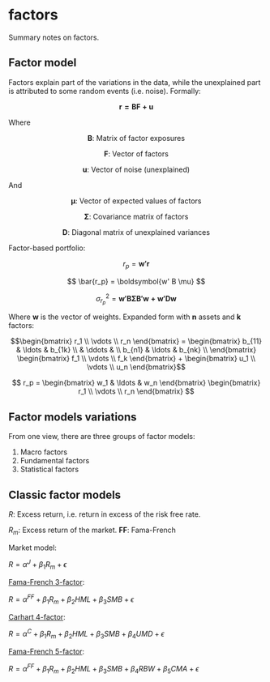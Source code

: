 # factors
Summary notes on factors.

## Factor model

Factors explain part of the variations in the data, while the unexplained part is attributed to some random events (i.e. noise). Formally:

$${ \boldsymbol{r = BF + u}}$$

Where

$$\boldsymbol{B} \text{: Matrix of factor exposures} $$

$$\boldsymbol{F} \text{: Vector of factors} $$

$$\boldsymbol{u} \text{: Vector of noise (unexplained) } $$


And

$$\boldsymbol{\mu} \text{: Vector of expected values of factors} $$

$$\boldsymbol{\Sigma} \text{: Covariance matrix of factors}$$

$$\boldsymbol{D} \text{: Diagonal matrix of unexplained variances}$$



Factor-based portfolio:

$${ r_p = \boldsymbol{w' r} }$$

$$
\bar{r_p} = \boldsymbol{w' B \mu}
$$

$$
\sigma_{r_p}^2 = \boldsymbol{w' B \Sigma B' w + w'Dw}
$$


Where $\boldsymbol{w}$ is the vector of weights. Expanded form with __n__ assets and __k__ factors:

$$\begin{bmatrix} 
  r_1 \\
  \vdots \\
  r_n   
\end{bmatrix} =
\begin{bmatrix} 
  b_{11} & \ldots & b_{1k} \\
  & \ddots & \\
  b_{n1} & \ldots & b_{nk} \\  
\end{bmatrix} 
\begin{bmatrix} 
  f_1 \\
  \vdots \\
  f_k   
\end{bmatrix} + 
\begin{bmatrix} 
  u_1 \\
  \vdots \\
  u_n
\end{bmatrix}$$

$$
r_p = 
\begin{bmatrix} w_1 & \ldots & w_n \end{bmatrix}
\begin{bmatrix} 
  r_1 \\
  \vdots \\
  r_n   
\end{bmatrix}
$$


## Factor models variations


From one view, there are three groups of factor models:

1. Macro factors
2. Fundamental factors
3. Statistical factors


## Classic factor models


$R$: Excess return, i.e. return in excess of the risk free rate.

$R_m$: Excess return of the market.
__FF__: Fama-French 

Market model: 

${R =\alpha^{J} + {\beta_1}{R_m} + \epsilon}$ 


[Fama-French 3-factor](https://mba.tuck.dartmouth.edu/pages/faculty/ken.french/Data_Library/f-f_factors.html): 

${R =\alpha^{FF} + {\beta_1}{R_m} + {\beta_2}{HML} + {\beta_3}{SMB} + \epsilon}$ 


[Carhart 4-factor](https://en.wikipedia.org/wiki/Carhart_four-factor_model): 

${R =\alpha^{C} + {\beta_1}{R_m} + {\beta_2}{HML} + {\beta_3}{SMB} + {\beta_4}{UMD} + \epsilon}$ 


[Fama-French 5-factor](https://mba.tuck.dartmouth.edu/pages/faculty/ken.french/Data_Library/f-f_5_factors_2x3.html): 

${R =\alpha^{FF} + {\beta_1}{R_m} + {\beta_2}{HML} + {\beta_3}{SMB} + {\beta_4}{RBW} + {\beta_5}{CMA} + \epsilon}$ 

